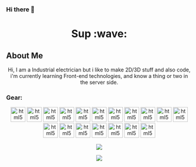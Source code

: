 ### Hi there 👋

<h1 align="center"> Sup :wave: </h1>

<h2> About Me </h2>

<p align="center">
  Hi, I am a Industrial electrician but i like to make 2D/3D stuff and also code, i'm
  currently learning Front-end technologies, and know a thing or two in the server side.
</p>

<h3>Gear:</h3>



<p align="center">
  <a href="https://fastapi.tiangolo.com/" target="_blank"><img
      src="https://cdn.jsdelivr.net/gh/cgmark101/CDN-stuff@main/dist/img/fastapi.svg" alt="html5" width="40" height="40"
      style="max-width:100%;"></a>
  <a href="https://www.python.org/" target="_blank"><img
      src="https://cdn.jsdelivr.net/gh/cgmark101/CDN-stuff@main/dist/img/python-icon.svg" alt="html5" width="40"
      height="40" style="max-width:100%;"></a>
  <a href="https://github.com/pypa/pip" target="_blank"><img
      src="https://cdn.jsdelivr.net/gh/cgmark101/CDN-stuff@main/dist/img/python-pip-logo.svg" alt="html5" width="40"
      height="40" style="max-width:100%;"></a>
  <a href="https://blender.org" target="_blank"><img
      src="https://cdn.jsdelivr.net/gh/cgmark101/CDN-stuff@main/dist/img/blender.svg" alt="html5" width="40" height="40"
      style="max-width:100%;"></a>
  <a href="https://flask.palletsprojects.com/en/master/" target="_blank"><img
      src="https://www.vectorlogo.zone/logos/pocoo_flask/pocoo_flask-icon.svg" alt="html5" width="40"
      height="40" style="max-width:100%;"></a>
  <a href="https://www.djangoproject.com/" target="_blank"><img
      src="https://cdn.jsdelivr.net/gh/cgmark101/CDN-stuff@main/dist/img/djangoproject-icon.svg" alt="html5" width="40"
      height="40" style="max-width:100%;"></a>
  <a href="https://deta.sh" target="_blank"><img
      src="https://cdn.jsdelivr.net/gh/cgmark101/CDN-stuff@main/dist/img/deta.svg" alt="html5" width="40" height="40"
      style="max-width:100%;"></a>
  <a href="https://html.spec.whatwg.org/" target="_blank"><img
      src="https://cdn.jsdelivr.net/gh/cgmark101/CDN-stuff@main/dist/img/html5-original-wordmark.svg" alt="html5"
      width="40" height="40" style="max-width:100%;"></a>
  <a href="https://www.w3.org/Style/CSS/" target="_blank"><img
      src="https://cdn.jsdelivr.net/gh/cgmark101/CDN-stuff@main/dist/img/css3-original-wordmark.svg" alt="html5"
      width="40" height="40" style="max-width:100%;"></a>
  <a href="https://www.javascript.com/" target="_blank"><img
      src="https://cdn.jsdelivr.net/gh/cgmark101/CDN-stuff@main/dist/img/javascript-original.svg" alt="html5" width="40"
      height="40" style="max-width:100%;"></a>
  <a href="https://expressjs.com/" target="_blank"><img
      src="https://www.vectorlogo.zone/logos/expressjs/expressjs-icon.svg" alt="html5" width="40" height="40"
      style="max-width:100%;"></a>
  <a href="https://nodejs.org/" target="_blank"><img src="https://www.vectorlogo.zone/logos/nodejs/nodejs-icon.svg"
      alt="html5" width="40" height="40" style="max-width:100%;"></a>
  <a href="https://www.npmjs.com/" target="_blank"><img src="https://www.vectorlogo.zone/logos/npmjs/npmjs-icon.svg"
      alt="html5" width="40" height="40" style="max-width:100%;"></a>
  <a href="https://www.mysql.com/" target="_blank"><img src="https://www.vectorlogo.zone/logos/mysql/mysql-icon.svg"
      alt="html5" width="40" height="40" style="max-width:100%;"></a>
  <a href="https://www.postgresql.org/" target="_blank"><img
      src="https://www.vectorlogo.zone/logos/postgresql/postgresql-icon.svg" alt="html5" width="40" height="40"
      style="max-width:100%;"></a>
  <a href="https://www.mongodb.com/" target="_blank"><img
      src="https://www.vectorlogo.zone/logos/mongodb/mongodb-icon.svg" alt="html5" width="40" height="40"
      style="max-width:100%;"></a>
  <a href="https://www.nginx.com/" target="_blank"><img src="https://www.vectorlogo.zone/logos/nginx/nginx-icon.svg"
      alt="html5" width="40" height="40" style="max-width:100%;"></a>
  <a href="https://ubuntu.com/" target="_blank"><img
      src="https://cdn.jsdelivr.net/gh/cgmark101/CDN-stuff@main/dist/img/ubuntu-icon.svg" alt="html5" width="40"
      height="40" style="max-width:100%;"></a>
</p>

<p align="center">
<img src="https://github-readme-stats-six-phi.vercel.app/api?username=cgmark101&show_icons=true&theme=radical"/>
</p>

<p align="center">
<img src="https://github-readme-stats-six-phi.vercel.app/api/top-langs/?username=cgmark101&show_icons=true&theme=radical"/>
</p>